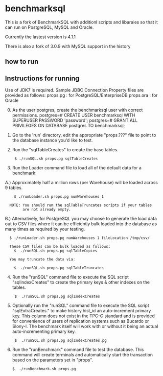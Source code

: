 # benchmarksql

This is a fork of BenchmarkSQL with additionl scripts and libaraies so that it can run on PostgreSQL, MySQL and Oracle.

Currently the lastest version is 4.1.1

There is also a fork of 3.0.9 with MySQL support in the history

## how to run

Instructions for running
------------------------
Use of JDK7 is required.   Sample JDBC Connection Property files are provided as follows:
  props.pg  : for PostgreSQL/EnterpriseDB
  props.ora : for Oracle

0. As the user postgres, create the benchmarksql user with correct permissions.
	postgres=# CREATE USER benchmarksql WITH SUPERUSER PASSWORD 'password';
	postgres=# GRANT ALL PRIVILEGES ON DATABASE postgres TO benchmarksql;

1. Go to the 'run' directory, edit the appropriate "props.???"
   file to point to the database instance you'd like to test.

2. Run the "sqlTableCreates" to create the base tables.

        $ ./runSQL.sh props.pg sqlTableCreates


3. Run the Loader command file to load all of the default data
   for a benchmark:


  A.) Approximately half a million rows (per Warehouse) will be loaded
      across 9 tables.

        $ ./runLoader.sh props.pg numWarehouses 1

      NOTE: You should run the sqlTableTruncates scripts if your tables
            are not already empty.

  B.) Alternatively, for PostgreSQL you may choose to generate the
      load data out to CSV files where it can be efficiently
      bulk loaded into the database as many times as required by your
      testing.

      $ ./runLoader.sh props.pg numWarehouses 1 fileLocation /tmp/csv/

      These CSV files can be bulk loaded as follows:
        $  ./runSQL.sh props.pg sqlTableCopies

      You may truncate the data via:

        $  ./runSQL.sh props.pg sqlTableTruncates

4. Run the "runSQL" command file to execute the SQL script
   "sqlIndexCreates" to create the primary keys & other indexes
   on the tables.

        $  ./runSQL.sh props.pg sqlIndexCreates


5. Optionally run the "runSQL" command file to execute the SQL script
   "sqlExtraCreates.<dbflavor>" to make history.hist_id an auto-increment
   primary key. This column does not exist in the TPC-C standard and is
   provided for convenience of users of replication systems such as
   Bucardo or Slony-I. The benchmark itself will work with or without
   it being an actual auto-incrementing primary key.

        $  ./runSQL.sh props.pg sqlIndexCreates.pg


6. Run the "runBenchmark" command file to test the database. This command
   will create terminals and automatically start the transaction based on
   the parameters set in "props".

       $  ./runBenchmark.sh props.pg

